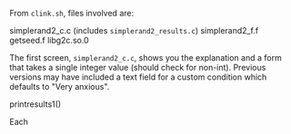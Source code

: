 

From `clink.sh`, files involved are:

simplerand2_c.c (includes `simplerand2_results.c`)
simplerand2_f.f
getseed.f
libg2c.so.0

The first screen, `simplerand2_c.c`, shows you the explanation and a form that takes a single integer value (should check for non-int). Previous versions may have included a text field for a custom condition which defaults to "Very anxious".

printresults1() 

Each